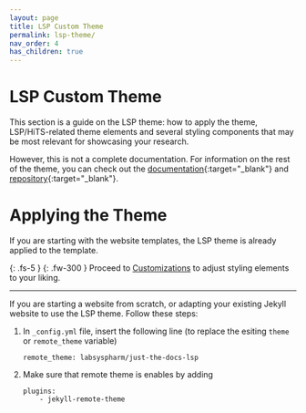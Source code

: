 ```yaml
---
layout: page
title: LSP Custom Theme
permalink: lsp-theme/
nav_order: 4
has_children: true
---
```

# LSP Custom Theme

This section is a guide on the LSP theme: how to apply the theme, LSP/HiTS-related theme elements and several styling components that may be most relevant for showcasing your research.

However, this is not a complete documentation. For information on the rest of the theme, you can check out the [documentation](https://labsyspharm.github.io/just-the-docs-lsp/){:target="_blank"} and [repository](https://github.com/labsyspharm/just-the-docs-lsp){:target="_blank"}.

# Applying the Theme

If you are starting with the website templates, the LSP theme is already applied to the template. 

{: .fs-5 }
{: .fw-300 }
Proceed to [Customizations](./lsp-customizations.md) to adjust styling elements to your liking.

---

If you are starting a website from scratch, or adapting your existing Jekyll website to use the LSP theme. Follow these steps:

1. In `_config.yml` file, insert the following line (to replace the esiting `theme` or `remote_theme` variable)
    ```
    remote_theme: labsyspharm/just-the-docs-lsp
    ```

2. Make sure that remote theme is enables by adding
    ```
    plugins:
        - jekyll-remote-theme
    ```





